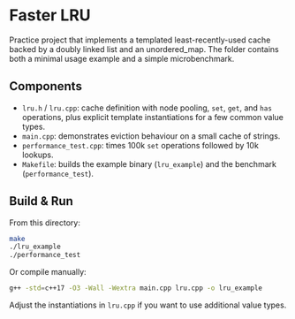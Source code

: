 # Faster LRU

Practice project that implements a templated least-recently-used cache backed by a doubly linked list and an unordered_map. The folder contains both a minimal usage example and a simple microbenchmark.

## Components

- `lru.h` / `lru.cpp`: cache definition with node pooling, `set`, `get`, and `has` operations, plus explicit template instantiations for a few common value types.
- `main.cpp`: demonstrates eviction behaviour on a small cache of strings.
- `performance_test.cpp`: times 100k `set` operations followed by 10k lookups.
- `Makefile`: builds the example binary (`lru_example`) and the benchmark (`performance_test`).

## Build & Run

From this directory:

```sh
make
./lru_example
./performance_test
```

Or compile manually:

```sh
g++ -std=c++17 -O3 -Wall -Wextra main.cpp lru.cpp -o lru_example
```

Adjust the instantiations in `lru.cpp` if you want to use additional value types.
